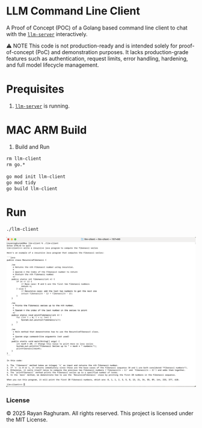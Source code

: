 # LLM Command Line Client

A Proof of Concept (POC) of a Golang based command line client to chat with the [`llm-server`](https://github.com/rraghura102/llm-server) interactively.

⚠️ NOTE
This code is not production-ready and is intended solely for proof-of-concept (PoC) and demonstration purposes. It lacks production-grade features such as authentication, request limits, error handling, hardening, and full model lifecycle management.

# Prequisites

1) [`llm-server`](https://github.com/rraghura102/llm-server) is running.

# MAC ARM Build

1) Build and Run

```
rm llm-client
rm go.*

go mod init llm-client
go mod tidy
go build llm-client
```

# Run 

```
./llm-client
```

![llm-client screenshot](llm-client-screenshot.png)

### License

© 2025 Rayan Raghuram. All rights reserved.
This project is licensed under the MIT License.
